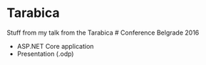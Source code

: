 # Tarabica

Stuff from my talk from the Tarabica # Conference Belgrade 2016

- ASP.NET Core application
- Presentation (.odp)
